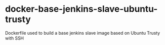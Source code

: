 # docker-base-jenkins-slave-ubuntu-trusty
Dockerfile used to build a base jenkins slave image based on Ubuntu Trusty with SSH
